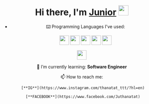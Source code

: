 <h1 align="center">Hi there, I'm <a href="https://www.blackcater.win/" target="_blank">Junior</a> <img
src="https://github.com/blackcater/blackcater/raw/master/images/Hi.gif" height="32" /></h1>
<div align="center">
   
- ⌨️ Programming Languages I've used:


   <img src = 'https://github.com/RaghavK16/RaghavK16/blob/master/images/pycharm.svg' width='30'/> <img src = 'https://github.com/RaghavK16/RaghavK16/blob/master/images/python2.png' height='30'/> <img src = 'https://github.com/RaghavK16/RaghavK16/blob/master/images/html.svg' width='30'/> <img src = 'https://github.com/RaghavK16/RaghavK16/blob/master/images/css.svg' width='30'/> <img src = 'https://github.com/RaghavK16/RaghavK16/blob/master/images/js.svg' width='30'/> 
 <img src = 'https://github.com/RaghavK16/RaghavK16/blob/master/images/sql.svg' width='30'/> 
</div>

<div align="center">
   
 🌱 I’m currently learning: **Software Engineer**


 📫 How to reach me:

     [**IG**](https://www.instagram.com/thanatat_ttt/?hl=en)

     [**FACEBOOK**](https://www.facebook.com/Juthanatat)

</div>

